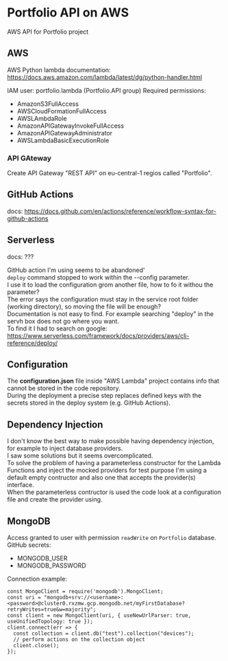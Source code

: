 # Portfolio API on AWS
AWS API for Portfolio project



## AWS
AWS Python lambda documentation: https://docs.aws.amazon.com/lambda/latest/dg/python-handler.html

IAM user: portfolio.lambda (Portfolio.API group)
Required permissions:
- AmazonS3FullAccess
- AWSCloudFormationFullAccess
- AWSLAmbdaRole
- AmazonAPIGatewayInvokeFullAccess
- AmazonAPIGatewayAdministrator
- AWSLambdaBasicExecutionRole


### API GAteway

Create API Gateway "REST API" on eu-central-1 regios called "Portfolio".  


## GitHub Actions
docs: https://docs.github.com/en/actions/reference/workflow-syntax-for-github-actions

## Serverless
docs: ???

GitHub action I'm using seems to be abandoned'  
``deploy`` command stopped to work within the --config parameter.  
I use it to load the configuration grom another file, how to fo it withou the parameter?  
The error says the configuration must stay in the service root folder (working directory), so moving the file will be enough?  
Documentation is not easy to find. For example searching "deploy" in the servh box does not go where you want.  
To find it I had to search on google: https://www.serverless.com/framework/docs/providers/aws/cli-reference/deploy/  


## Configuration
The __configuration.json__ file inside "AWS Lambda" project contains info that cannot be stored in the code repository.  
During the deployment a precise step replaces defined keys with the secrets stored in the deploy system (e.g. GitHub Actions).  

## Dependency Injection
I don't know the best way to make possible having dependency injection, for example to inject database providers.  
I saw some solutions but it seems overcomplicated.  
To solve the problem of having a parameterless constructor for the Lambda Functions and inject the mocked providers for test purpose
I'm using a default empty contructor and also one that accepts the provider(s) interface.  
When the parameterless contructor is used the code look at a configuration file and create the provider using.  


## MongoDB

Access granted to user with permission ``readWrite`` on ``Portfolio`` database.  
GitHub secrets:
- MONGODB_USER
- MONGODB_PASSWORD

Connection example:
```
const MongoClient = require('mongodb').MongoClient;
const uri = "mongodb+srv://<username>:<password>@cluster0.rxzmw.gcp.mongodb.net/myFirstDatabase?retryWrites=true&w=majority";
const client = new MongoClient(uri, { useNewUrlParser: true, useUnifiedTopology: true });
client.connect(err => {
  const collection = client.db("test").collection("devices");
  // perform actions on the collection object
  client.close();
});
```
